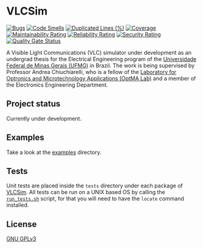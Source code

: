 # VLCSim
[![Bugs](https://sonarcloud.io/api/project_badges/measure?project=bruce-morrow_VLCSim&metric=bugs)](https://sonarcloud.io/dashboard?id=bruce-morrow_VLCSim)
[![Code Smells](https://sonarcloud.io/api/project_badges/measure?project=bruce-morrow_VLCSim&metric=code_smells)](https://sonarcloud.io/dashboard?id=bruce-morrow_VLCSim)
[![Duplicated Lines (%)](https://sonarcloud.io/api/project_badges/measure?project=bruce-morrow_VLCSim&metric=duplicated_lines_density)](https://sonarcloud.io/dashboard?id=bruce-morrow_VLCSim)
[![Coverage](https://sonarcloud.io/api/project_badges/measure?project=bruce-morrow_VLCSim&metric=coverage)](https://sonarcloud.io/dashboard?id=bruce-morrow_VLCSim)
[![Maintainability Rating](https://sonarcloud.io/api/project_badges/measure?project=bruce-morrow_VLCSim&metric=sqale_rating)](https://sonarcloud.io/dashboard?id=bruce-morrow_VLCSim)
[![Reliability Rating](https://sonarcloud.io/api/project_badges/measure?project=bruce-morrow_VLCSim&metric=reliability_rating)](https://sonarcloud.io/dashboard?id=bruce-morrow_VLCSim)
[![Security Rating](https://sonarcloud.io/api/project_badges/measure?project=bruce-morrow_VLCSim&metric=security_rating)](https://sonarcloud.io/dashboard?id=bruce-morrow_VLCSim)
[![Quality Gate Status](https://sonarcloud.io/api/project_badges/measure?project=bruce-morrow_VLCSim&metric=alert_status)](https://sonarcloud.io/dashboard?id=bruce-morrow_VLCSim)


A Visible Light Communications (VLC) simulator under development as an undergrad thesis for the Electrical Engineering 
program of the [Universidade Federal de Minas Gerais (UFMG)](https://ufmg.br) in Brazil. The work is being supervised 
by Professor Andrea Chiuchiarelli, who is a fellow of the [Laboratory for Optronics and Microtechnology Applications 
(OptMA Lab)](https://www.optmalab.com/) and a member of the Electronics Engineering Department.

## Project status
Currently under development. 

## Examples
Take a look at the [examples](examples) directory.

## Tests
Unit tests are placed inside the `tests` directory under each package of [VLCSim](VLCSim). All tests can be run on a 
UNIX based OS by calling the [`run_tests.sh`](run_tests.sh) script, for that you will need to have the `locate` command 
installed.

## License
[GNU GPLv3](https://choosealicense.com/licenses/gpl-3.0/)
